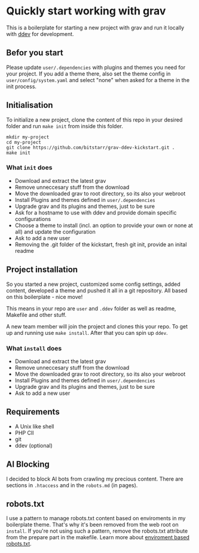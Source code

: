 # Quickly start working with grav

This is a boilerplate for starting a new project with grav and run it locally with [ddev](https://github.com/drud/ddev) for development.

## Befor you start

Please update `user/.dependencies` with plugins and themes you need for your project. If you add a theme there, also set the theme config in `user/config/system.yaml` and select "none" when asked for a theme in the init process.

## Initialisation

To initialize a new project, clone the content of this repo in your desired folder and run ``make init`` from inside this folder.

````
mkdir my-project
cd my-project
git clone https://github.com/bitstarr/grav-ddev-kickstart.git .
make init
````

### What `init` does

* Download and extract the latest grav
* Remove unneccesary stuff from the download
* Move the downloaded grav to root directory, so its also your webroot
* Install Plugins and themes defined in `user/.dependencies`
* Upgrade grav and its plugins and themes, just to be sure
* Ask for a hostname to use with ddev and provide domain specific configurations
* Choose a theme to install (incl. an option to provide your own or none at all) and update the configuration
* Ask to add a new user
* Removing the .git folder of the kickstart, fresh git init, provide an inital readme

## Project installation

So you started a new project, customized some config settings, added content, developed a theme and pushed it all in a git repository. All based on this boilerplate - nice move!

This means in your repo are `user` and `.ddev` folder as well as readme, Makefile and other stuff.

A new team member will join the project and clones this your repo. To get up and running use `make install`. After that you can spin up `ddev`.

### What `install` does

* Download and extract the latest grav
* Remove unneccesary stuff from the download
* Move the downloaded grav to root directory, so its also your webroot
* Install Plugins and themes defined in `user/.dependencies`
* Upgrade grav and its plugins and themes, just to be sure
* Ask to add a new user

## Requirements

* A Unix like shell
* PHP ClI
* git
* ddev (optional)

## AI Blocking

I decided to block AI bots from crawling my precious content. There are sections in `.htaccess` and in the `robots.md` (in pages).

## robots.txt

I use a pattern to manage robots.txt content based on enviroments in my boilerplate theme. That's why it's been removed from the web root on `install`. If you're not using such a pattern, remove the robots.txt attribute from the prepare part in the makefile. Learn more about [enviroment based robots.txt](https://learn.getgrav.org/17/cookbook/general-recipes#display-different-robots-txt-contents-for-differen).